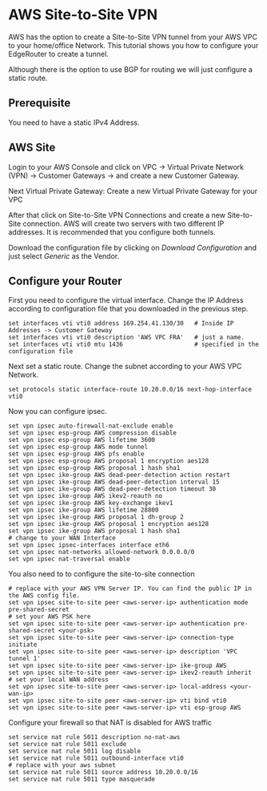 # AWS Site-to-Site VPN
AWS has the option to create a Site-to-Site VPN tunnel from your AWS VPC to your home/office Network. This tutorial shows you how to configure your EdgeRouter to create a tunnel. 

Although there is the option to use BGP for routing we will just configure a static route.

## Prerequisite
You need to have a static IPv4 Address.

## AWS Site
Login to your AWS Console and click on VPC -> Virtual Private Network (VPN) -> Customer Gateways -> and create a new Customer Gateway. 

Next Virtual Private Gateway: Create a new Virtual Private Gateway for your VPC

After that click on Site-to-Site VPN Connections and create a new Site-to-Site connection. AWS will create two servers with two different IP addresses. It is recommended that you configure both tunnels.

Download the configuration file by clicking on *Download Configuration* and just select *Generic* as the Vendor.


## Configure your Router
First you need to configure the virtual interface. Change the IP Address according to configuration file that you downloaded in the previous step.

```
set interfaces vti vti0 address 169.254.41.130/30   # Inside IP Addresses -> Customer Gateway
set interfaces vti vti0 description 'AWS VPC FRA'   # just a name. 
set interfaces vti vti0 mtu 1436                    # specified in the configuration file 
```

Next set a static route. Change the subnet according to your AWS VPC Network.
```
set protocols static interface-route 10.20.0.0/16 next-hop-interface vti0
```

Now you can configure ipsec.
```
set vpn ipsec auto-firewall-nat-exclude enable
set vpn ipsec esp-group AWS compression disable
set vpn ipsec esp-group AWS lifetime 3600
set vpn ipsec esp-group AWS mode tunnel
set vpn ipsec esp-group AWS pfs enable
set vpn ipsec esp-group AWS proposal 1 encryption aes128
set vpn ipsec esp-group AWS proposal 1 hash sha1
set vpn ipsec ike-group AWS dead-peer-detection action restart
set vpn ipsec ike-group AWS dead-peer-detection interval 15
set vpn ipsec ike-group AWS dead-peer-detection timeout 30
set vpn ipsec ike-group AWS ikev2-reauth no
set vpn ipsec ike-group AWS key-exchange ikev1
set vpn ipsec ike-group AWS lifetime 28800
set vpn ipsec ike-group AWS proposal 1 dh-group 2
set vpn ipsec ike-group AWS proposal 1 encryption aes128
set vpn ipsec ike-group AWS proposal 1 hash sha1
# change to your WAN Interface
set vpn ipsec ipsec-interfaces interface eth6
set vpn ipsec nat-networks allowed-network 0.0.0.0/0
set vpn ipsec nat-traversal enable
```

You also need to to configure the site-to-site connection

```
# replace with your AWS VPN Server IP. You can find the public IP in the AWS config file. 
set vpn ipsec site-to-site peer <aws-server-ip> authentication mode pre-shared-secret
# set your AWS PSK here
set vpn ipsec site-to-site peer <aws-server-ip> authentication pre-shared-secret <your-psk>
set vpn ipsec site-to-site peer <aws-server-ip> connection-type initiate
set vpn ipsec site-to-site peer <aws-server-ip> description 'VPC tunnel 1'
set vpn ipsec site-to-site peer <aws-server-ip> ike-group AWS
set vpn ipsec site-to-site peer <aws-server-ip> ikev2-reauth inherit
# set your local WAN address
set vpn ipsec site-to-site peer <aws-server-ip> local-address <your-wan-ip>
set vpn ipsec site-to-site peer <aws-server-ip> vti bind vti0
set vpn ipsec site-to-site peer <aws-server-ip> vti esp-group AWS
```

Configure your firewall so that NAT is disabled for AWS traffic

```
set service nat rule 5011 description no-nat-aws
set service nat rule 5011 exclude
set service nat rule 5011 log disable
set service nat rule 5011 outbound-interface vti0
# replace with your aws subnet
set service nat rule 5011 source address 10.20.0.0/16
set service nat rule 5011 type masquerade
```
